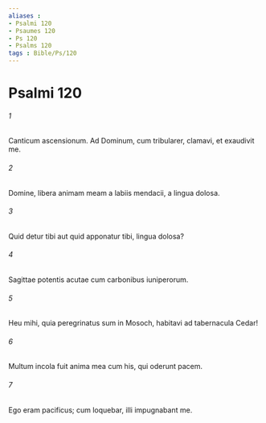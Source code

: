 ```yaml
---
aliases : 
- Psalmi 120
- Psaumes 120
- Ps 120
- Psalms 120
tags : Bible/Ps/120
---
```


# Psalmi 120

###### 1
Canticum ascensionum. Ad Dominum, cum tribularer, clamavi, et exaudivit me.
###### 2
Domine, libera animam meam a labiis mendacii, a lingua dolosa.
###### 3
Quid detur tibi aut quid apponatur tibi, lingua dolosa?
###### 4
Sagittae potentis acutae cum carbonibus iuniperorum.
###### 5
Heu mihi, quia peregrinatus sum in Mosoch, habitavi ad tabernacula Cedar!
###### 6
Multum incola fuit anima mea cum his, qui oderunt pacem.
###### 7
Ego eram pacificus; cum loquebar, illi impugnabant me.

